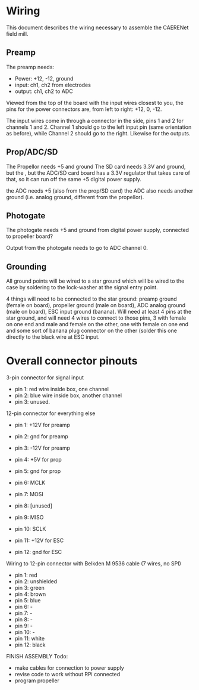 Wiring
======

This document describes the wiring necessary to assemble the CAERENet field mill.

Preamp
------

The preamp needs:
- Power: +12, -12, ground
- input: ch1, ch2 from electrodes
- output: ch1, ch2 to ADC

Viewed from the top of the board with the input wires closest to you, the pins for the power connectors are, from left to right: +12, 0, -12.

The input wires come in through a connector in the side, pins 1 and 2 for channels 1 and 2.  Channel 1 should go to the left input pin (same orientation as before), while Channel 2 should go to the right.  Likewise for the outputs.

Prop/ADC/SD
-----------

The Propellor needs +5 and ground
The SD card needs 3.3V and ground, but the , but the ADC/SD card board has a 3.3V regulator that takes care of that, so it can run off the same +5 digital power supply.

the ADC needs +5 (also from the prop/SD card)
the ADC also needs another ground (i.e. analog ground, different from the propellor).

Photogate
---------

The photogate needs +5 and ground from digital power supply, connected to propeller board?

Output from the photogate needs to go to ADC channel 0.

Grounding
---------

All ground points will be wired to a star ground which will be wired to the case by soldering to the lock-washer at the signal entry point.

4 things will need to be connected to the star ground: preamp ground (female on board), propeller ground (male on board), ADC analog ground (male on board), ESC input ground (banana).  Will need at least 4 pins at the star ground, and will need 4 wires to connect to those pins, 3 with female on one end and male and female on the other, one with female on one end and some sort of banana plug connector on the other (solder this one directly to the black wire at ESC input.


Overall connector pinouts
=================
3-pin connector for signal input
- pin 1: red wire inside box, one channel
- pin 2: blue wire inside box, another channel
- pin 3: unused.

12-pin connector for everything else
- pin 1: +12V for preamp
- pin 2: gnd for preamp
- pin 3: -12V for preamp

- pin 4: +5V for prop
- pin 5: gnd for prop

- pin 6: MCLK
- pin 7: MOSI
- pin 8: [unused]
- pin 9: MISO
- pin 10: SCLK

- pin 11: +12V for ESC
- pin 12: gnd for ESC

Wiring to 12-pin connector with Belkden M 9536 cable (7 wires, no SPI)
- pin 1: red
- pin 2: unshielded
- pin 3: green
- pin 4: brown
- pin 5: blue
- pin 6: -
- pin 7: -
- pin 8: -
- pin 9: -
- pin 10: -
- pin 11: white
- pin 12: black


FINISH ASSEMBLY Todo:
- make cables for connection to power supply
- revise code to work without RPi connected
- program propeller
